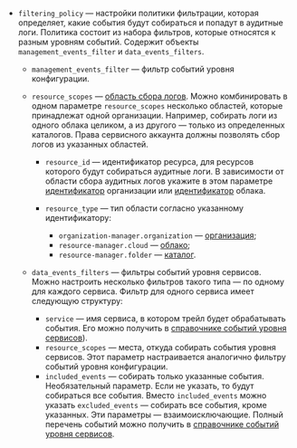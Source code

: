 * `filtering_policy` — настройки политики фильтрации, которая определяет, какие события будут собираться и попадут в аудитные логи. Политика состоит из набора фильтров, которые относятся к разным уровням событий. Содержит объекты `management_events_filter` и `data_events_filters`.

    * `management_events_filter` — фильтр событий уровня конфигурации.
    * `resource_scopes` — [область сбора логов](../../audit-trails/concepts/trail.md#collecting-area). Можно комбинировать в одном параметре `resource_scopes` несколько областей, которые принадлежат одной организации. Например, собирать логи из одного облака целиком, а из другого — только из определенных каталогов. Права сервисного аккаунта должны позволять сбор логов из указанных областей.

        * `resource_id` — идентификатор ресурса, для ресурсов которого будут собираться аудитные логи. В зависимости от области сбора аудитных логов укажите в этом параметре [идентификатор](../../organization/operations/organization-get-id.md) организации или [идентификатор](../../resource-manager/operations/cloud/get-id.md) облака.
        * `resource_type` — тип области согласно указанному идентификатору:

            * `organization-manager.organization` — [организация](../../organization/concepts/organization.md);
            * `resource-manager.cloud` — [облако](../../resource-manager/concepts/resources-hierarchy.md#cloud);
            * `resource-manager.folder` — [каталог](../../resource-manager/concepts/resources-hierarchy.md#folder).
    * `data_events_filters` — фильтры событий уровня сервисов. Можно настроить несколько фильтров такого типа — по одному для каждого сервиса. Фильтр для одного сервиса имеет следующую структуру:

        * `service` — имя сервиса, в котором трейл будет обрабатывать события.  Его можно получить в [справочнике событий уровня сервисов](../../audit-trails/concepts/events-data-plane.md)).
        * `resource_scopes` — места, откуда собирать события уровня сервисов. Этот параметр настраивается аналогично фильтру событий уровня конфигурации.
        * `included_events` — собирать только указанные события. Необязательный параметр. Если не указать, то будут собираться все события. Вместо `included_events` можно указать `excluded_events` — собирать все события, кроме указанных. Эти параметры — взаимоисключающие.
            Полный перечень событий можно получить в [справочнике событий уровня сервисов](../../audit-trails/concepts/events-data-plane.md).